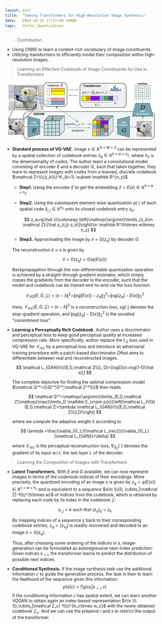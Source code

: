 ```yaml
---
layout: post
title:  "Taming Transformers for High-Resolution Image Synthesis"
date:   2024-10-15 17:33:00 +0800
tags:   Vector_Quantization
---
```


> Contribution

+ Using CNNS to learn a context-rich vocabulary of image constituents.
+ Utilizing transformers to efficiently model their composition within high-resolution images.

> Learning an Effective Codebook of Image Constituents for Use in Transformers

![VQGAN_summarized](https://raw.githubusercontent.com/Sk4Dl/Learning/refs/heads/master/images/VQGAN_summarized.png)

+ **Standard process of VQ-VAE.** Image $x\in \mathbb R^{H\times W\times 3}$ can be represented by a spatial collection of codebook entries $z_q\in \mathbb R^{h\times w\times n_z}$, where $n_z$ is the dimensionality of codes. The author learn a convolutional model consisting of encoder $E$ and a decoder $G$, such that taken together, they learn to represent images with codes from a learned, discrete codebook $\mathcal Z=\\\{z_k\\\}^K_{k=1} \subset \mathbb R^{n_z}$.

  + **Step1.** Using the encoder $E$ to get the embedding $\hat z=E(x)\in \mathbb R^{h\times w\times n_z}$.

  + **Step2.** Using the subsequent element-wise quantization $q(\cdot)$ of each spatial code $\hat z_{i,j}\in \mathbb R^{n_z}$ onto its closest codebook entry $z_k$:


    $$
    z_q=q(\hat z)\coloneqq \left(\mathop{\arg\min}\limits_{z_k\in \mathcal Z}\|\hat z_{i,j}-z_k\|\right)\in \mathbb R^{h\times w\times n_z}
    $$


  + **Step3.** Approximating the image by $\hat x=G(z_q)$ by decoder $G$​.
  
  The reconstruction $\hat x \approx x$​ is given by
  
  
  $$
  \hat x=G(z_q)=G(q(E(x)))
  $$


  Backpropagation through the non-differentiable quantization operation is achieved by a straight-through gradient estimator, which simply copies the gradients from the decoder to the encoder, such that the model and codebook can be trained end-to-end via the loss function
  
  
  $$
  \mathcal L_{VQ}(E,G,\mathcal Z)=\|x-\hat x\|^2+\|sg[E(x)]-z_q\|^2_2+\|sg[z_q]-E(x)\|^2_2
  $$


  Here, $\mathcal L_{rec}(E,G,\mathcal Z)=\|x-\hat x\|^2$ is a reconstruction loss, $sg[\cdot]$ denotes the stop-gradient operation, and $\|sg[z_q]-E(x)\|^2_2$ is the socalled "commitment loss".
  
+ **Learning a Perceptually Rich Codebook.** Author uses a discriminator and perceptual loss to keep good perceptual quality at increased compression rate. More specifically, author replace the $L_2$ loss used in VQ-VAE for $\mathcal L_{rec}$ by a perceptual loss and introduce an adversarial training procedure with a patch-based discriminator $D$​ that aims to differentiate between real and reconstructed images.

  
  $$
  \mathcal L_{GAN}(\\\{E,G,\mathcal Z\\\}, D)=[logD(x)+log(1-D(\hat x))]
  $$

  
  The complete objective for finding the optimal compression model $\mathcal Q^*=\\\{E^*,G^*,\mathcal Z^*\\\}$​ then reads

  
  $$
  \mathcal Q^*=\mathop{\arg\min}\limits_{E,G,\mathcal Z}\mathop{\max}\limits_D \mathbb E_{x\sim p(x)}\left[\mathcal L_{VQ}(E,G,\mathcal Z)+\lambda \mathcal L_{GAN}(\\\{E,G,\mathcal Z\\\},D)\right]
  $$

  
  where we compute the adaptive weight $\lambda$ according to

  
  $$
  \lambda =\frac{\nabla_{G_L}[\mathcal L_{rec}]}{\nabla_{G_L}[\mathcal L_{GAN}]+\delta}
  $$

  
  where $\mathcal L_{rec}$ is the perceptual reconstruction loss, $\nabla_{G_L}[\cdot]$ denotes the gradient of its input w.r.t. the last layer $L$ of the decoder.

> Learning the Composition of Images with Transformers

+ **Latent Transformers.** With $E$ and $G$ available, we can now represent images in terms of the codenook-indices of their encodings. More precisely, the quantized encoding of an image $x$ is given by $z_q=q(E(x)) \in \mathbb R^{x\times w\times n_z}$ and is equivalent to a sequence $s\in \\\{0, \cdots,|\mathcal Z|-1\\\}^{h\times w}$ of indices from the codebook, which is obtained by replacing each code by its index in the codebook $\mathcal Z$:

  
  $$
  s_{i,j}=k \text{ such that } (z_q)_{ij}=z_k
  $$


  By mapping indices of a sequence $s$ back to their corresponding codebook entries, $z_q=\left(z_{s_{ij}}\right)$ is readily recovered and decoded to an image $\hat x=G(z_q)$.

  Thus, after choosing some ordering of the indices in $s$, image-generation can be formulated as autoregressive next-index prediction: Given indices $s_{<i}$​, the transformer learns to predict the distribution of possible next indices.

+ **Conditioned Synthesis.** If the image synthesis task use the additional information $c$ to guide the generation process, the task is then to learn the likelihood of the sequence given this information:
  $$
  p(s|c)=\prod_ip(s_i|s_{<i}, c)
  $$
  If the conditioning information $c$ has spatial extent, we can learn another VQGAN to obtain again an index-based representation $r\in \\\{0,\cdots,|\mathcal Z_c|-1\\\}^{h_c\times w_c}$ with the newly obtained codebook $\mathcal Z_c$. And we can use the prepend $r$ and $s$ to restrict the output of the transformer.
